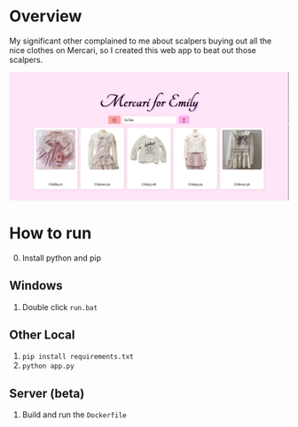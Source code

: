 # Overview

My significant other complained to me about scalpers buying out all the nice clothes on Mercari, so I created this web app to beat out those scalpers. 

![](Example.jpg)

# How to run

0. Install python and pip

## Windows

1. Double click `run.bat`

## Other Local

1. `pip install requirements.txt`
2. `python app.py`

## Server (beta)

1. Build and run the `Dockerfile`

